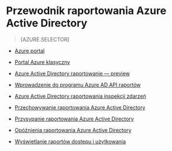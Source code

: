 <properties
   pageTitle="Przewodnik raportowania Azure Active Directory | Microsoft Azure"
   description="Przewodnik zawierający wszystkie artykuły Azure Active Directory raportowania"
   services="active-directory"
   documentationCenter=""
   authors="dhanyahk"
   manager="femila"
   editor=""/>

<tags
   ms.service="active-directory"
   ms.devlang="na"
   ms.topic="article"
   ms.tgt_pltfrm="na"
   ms.workload="identity"
   ms.date="10/24/2016"
   ms.author="femila"/>


# <a name="azure-active-directory-reporting-guide"></a>Przewodnik raportowania Azure Active Directory

> [AZURE.SELECTOR]
- [Azure portal](active-directory-reporting-azure-portal.md)
- [Portal Azure klasyczny](active-directory-reporting-guide.md)

 - [Azure Active Directory raportowanie — preview](active-directory-reporting-azure-portal.md)
 - [Wprowadzenie do programu Azure AD API raportów](active-directory-reporting-api-getting-started.md)
 - [Azure Active Directory raportowania inspekcji zdarzeń](active-directory-reporting-audit-events.md)
 - [Przechowywanie raportowania Azure Active Directory](active-directory-reporting-retention.md)
 - [Przysypanie raportowania Azure Active Directory](active-directory-reporting-backfill.md)
 - [Opóźnienia raportowania Azure Active Directory](active-directory-reporting-latencies.md)
 - [Wyświetlanie raportów dostępu i użytkowania](active-directory-view-access-usage-reports.md)
